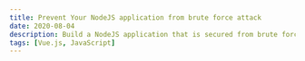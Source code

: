 ```yaml
---
title: Prevent Your NodeJS application from brute force attack
date: 2020-08-04
description: Build a NodeJS application that is secured from brute force attacks.
tags: [Vue.js, JavaScript]
---
```

